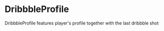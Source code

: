 DribbbleProfile
===============

DribbbleProfile features player's profile together with the last dribbble shot
